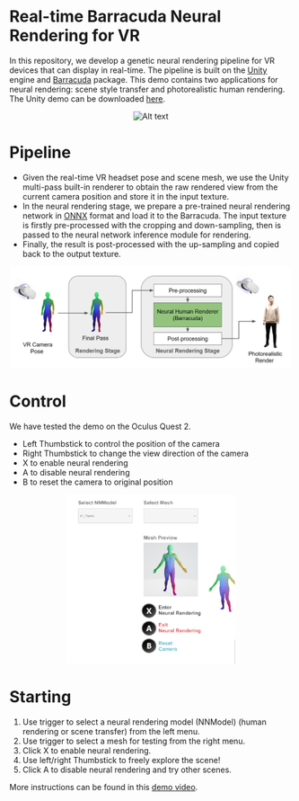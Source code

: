 # Real-time Barracuda Neural Rendering for VR

In this repository, we develop a genetic neural rendering pipeline for VR devices that can display in real-time. The pipeline is built on the [Unity](https://unity.com/) engine and [Barracuda](https://github.com/Unity-Technologies/barracuda-release) package. This demo contains two applications for neural rendering: scene style transfer and photorealistic human rendering. The Unity demo can be downloaded [here](https://drive.google.com/file/d/1KeoINYymnIi4PJmP1ra5V68eZgXrKZ82/view?usp=sharing).

<p align="center">
    <img title="lego" alt="Alt text" src="images/demo.gif" width="300">  
</p>

# Pipeline
- Given the real-time VR headset pose and scene mesh, we use the Unity multi-pass built-in renderer to obtain the raw rendered view from the current camera position and store it in the input texture. 
- In the neural rendering stage, we prepare a pre-trained neural rendering network in [ONNX](https://onnx.ai/) format and load it to the Barracuda. The input texture is firstly pre-processed with the cropping and down-sampling, then is passed to the neural network inference module for rendering. 
- Finally, the result is post-processed with the up-sampling and copied back to the output texture. 

<p align="center">
    <img title="lego" alt="Alt text" src="images/pipeline.png" width="500">  
</p>

# Control
We have tested the demo on the Oculus Quest 2.
- Left Thumbstick to control the position of the camera
- Right Thumbstick to change the view direction of the camera
- X to enable neural rendering
- A to disable neural rendering
- B to reset the camera to original position

<p align="center">
    <img title="lego" alt="Alt text" src="images/screenshot.png" width="300">  
</p>

# Starting
1. Use trigger to select a neural rendering model (NNModel) (human rendering or scene transfer) from the left menu.
2. Use trigger to select a mesh for testing from the right menu. 
3. Click X to enable neural rendering. 
4. Use left/right Thumbstick to freely explore the scene! 
5. Click A to disable neural rendering and try other scenes.

More instructions can be found in this [demo video](https://drive.google.com/file/d/1kyHt-a0Jez78DYeuOTsv-oEHGvjLQuea/view).
